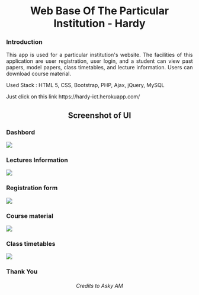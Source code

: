 <h1 align="center">Web Base Of The Particular Institution - Hardy</h1>

### Introduction

<p align="justify">This app is used for a particular institution's website. The facilities of this application are user registration, user login, and a student can view past papers, model papers, class timetables, and lecture information. Users can download course material.</p>

<p>Used Stack : HTML 5, CSS, Bootstrap, PHP, Ajax, jQuery, MySQL</p>

<p>Just click on this link 
https://hardy-ict.herokuapp.com/ </p>

<h2 align="center">Screenshot of UI</h2>

<h3>Dashbord</h3>
<img src="https://user-images.githubusercontent.com/89337309/196250539-f9f10b25-4a2b-45ad-ab0b-82c4bbd7d457.png">

<h3>Lectures Information</h3>
<img src="https://user-images.githubusercontent.com/89337309/196200436-2255dd8f-4d99-4c9f-bb7d-4e96e01584c6.png">

<h3>Registration form</h3>
<img src="https://user-images.githubusercontent.com/89337309/196199154-7f5b1786-c165-4774-98fc-25d5604cc4cd.png">

<h3>Course material</h3>
<img src="https://user-images.githubusercontent.com/89337309/196199496-7f097844-c8b6-46b5-b4a6-67fbe00fdbe6.png">

<h3>Class timetables</h3>
<img src="https://user-images.githubusercontent.com/89337309/196199718-b69dd9f1-e06d-4cb5-b546-b81f94710140.png">

<h3>Thank You</h3>

<h6 align="center">Credits to Asky AM</h6>

